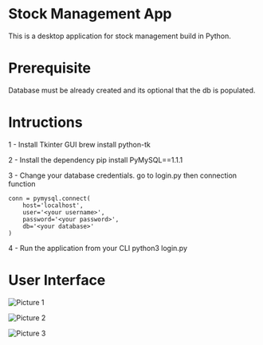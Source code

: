 # Stock Management App
This is a desktop application for stock management build in Python.

# Prerequisite
Database must be already created and its optional that the db is populated.

# Intructions 
1 - Install Tkinter GUI
brew install python-tk

2 - Install the dependency
pip install PyMySQL==1.1.1

3 - Change your database credentials.
go to login.py then connection function

    conn = pymysql.connect(
        host='localhost',
        user='<your username>',
        password='<your password>',
        db='<your database>'
    )
    
4 - Run the application from your CLI
python3 login.py 

# User Interface

![Picture 1](https://github.com/user-attachments/assets/e2e6a038-0287-4eaa-bde7-6e6001225376)

![Picture 2](https://github.com/user-attachments/assets/85087f94-0fd7-43b7-a6a8-777220336b31)

![Picture 3](https://github.com/user-attachments/assets/8ec86470-78e7-4c0e-a740-440d023fcd22)

